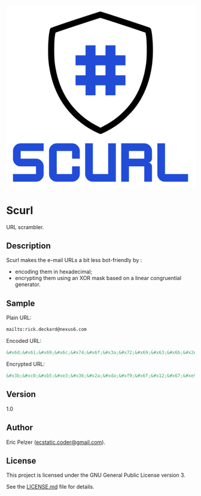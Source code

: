 ![](https://github.com/senselogic/SCURL/blob/master/LOGO/scurl.png)

# Scurl

URL scrambler.

## Description

Scurl makes the e-mail URLs a bit less bot-friendly by :
- encoding them in hexadecimal;
- encrypting them using an XOR mask based on a linear congruential generator.

## Sample

Plain URL:
```html
mailto:rick.deckard@nexus6.com
```

Encoded URL:
```html
&#x6d;&#x61;&#x69;&#x6c;&#x74;&#x6f;&#x3a;&#x72;&#x69;&#x63;&#x6b;&#x2e;&#x64;&#x65;&#x63;&#x6b;&#x61;&#x72;&#x64;&#x40;&#x6e;&#x65;&#x78;&#x75;&#x73;&#x36;&#x2e;&#x63;&#x6f;&#x6d;
```

Encrypted URL:
```html
&#x3b;&#xc0;&#xb5;&#xe3;&#x36;&#x2a;&#xda;&#xf9;&#x6f;&#x12;&#x67;&#xe9;&#x66;&#x28;&#xeb;&#x40;&#x4f;&#x4b;&#x90;&#xd7;&#x3c;&#xe0;&#x68;&#xd6;&#xf5;&#x37;&#x2a;&#x44;&#x25;&#x48;
```

## Version

1.0

## Author

Eric Pelzer (ecstatic.coder@gmail.com).

## License

This project is licensed under the GNU General Public License version 3.

See the [LICENSE.md](LICENSE.md) file for details.
